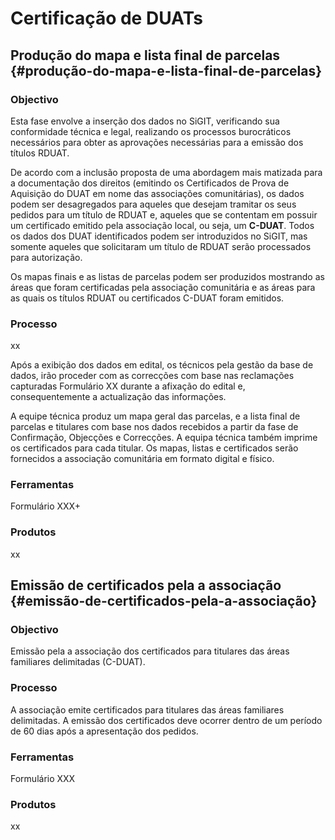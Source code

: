 # Certificação de DUATs

## Produção do mapa e lista final de parcelas {#produção-do-mapa-e-lista-final-de-parcelas}

### Objectivo

Esta fase envolve a inserção dos dados no SiGIT, verificando sua conformidade técnica e legal, realizando os processos burocráticos necessários para obter as aprovações necessárias para a emissão dos títulos RDUAT.

De acordo com a inclusão proposta de uma abordagem mais matizada para a documentação dos direitos \(emitindo os Certificados de Prova de Aquisição do DUAT em nome das associações comunitárias\), os dados podem ser desagregados para aqueles que desejam tramitar os seus pedidos para um título de RDUAT e, aqueles que se contentam em possuir um certificado emitido pela associação local, ou seja, um **C-DUAT**. Todos os dados dos DUAT identificados podem ser introduzidos no SiGIT, mas somente aqueles que solicitaram um título de RDUAT serão processados para autorização.

Os mapas finais e as listas de parcelas podem ser produzidos mostrando as áreas que foram certificadas pela associação comunitária e as áreas para as quais os títulos RDUAT ou certificados C-DUAT foram emitidos.

### Processo

xx

Após a exibição dos dados em edital, os técnicos pela gestão da base de dados, irão proceder com as correcções com base nas reclamações capturadas Formulário XX durante a afixação do edital e, consequentemente a actualização das informações.

A equipe técnica produz um mapa geral das parcelas, e a lista final de parcelas e titulares com base nos dados recebidos a partir da fase de Confirmação, Objecções e Correcções. A equipa técnica também imprime os certificados para cada titular. Os mapas, listas e certificados serão fornecidos a associação comunitária em formato digital e físico.

### Ferramentas

Formulário XXX+

### Produtos

xx

## Emissão de certificados pela a associação {#emissão-de-certificados-pela-a-associação}

### Objectivo

Emissão pela a associação dos certificados para titulares das áreas familiares delimitadas \(C-DUAT\).

### Processo

A associação emite certificados para titulares das áreas familiares delimitadas. A emissão dos certificados deve ocorrer dentro de um período de 60 dias após a apresentação dos pedidos.

### Ferramentas

Formulário XXX

### Produtos

xx

